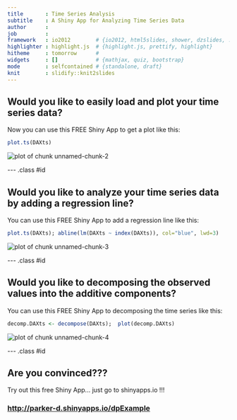 ```yaml
---
title       : Time Series Analysis
subtitle    : A Shiny App for Analyzing Time Series Data
author      : 
job         : 
framework   : io2012        # {io2012, html5slides, shower, dzslides, ...}
highlighter : highlight.js  # {highlight.js, prettify, highlight}
hitheme     : tomorrow      # 
widgets     : []            # {mathjax, quiz, bootstrap}
mode        : selfcontained # {standalone, draft}
knit        : slidify::knit2slides
---
```


## Would you like to easily load and plot your time series data?

Now you can use this FREE Shiny App to get a plot like this:




```r
plot.ts(DAXts)
```

<img src="assets/fig/unnamed-chunk-2.png" title="plot of chunk unnamed-chunk-2" alt="plot of chunk unnamed-chunk-2" style="display: block; margin: auto;" />

--- .class #id 

## Would you like to analyze your time series data by adding a regression line?

You can use this FREE Shiny App to add a regression line like this:


```r
plot.ts(DAXts); abline(lm(DAXts ~ index(DAXts)), col="blue", lwd=3)
```

<img src="assets/fig/unnamed-chunk-3.png" title="plot of chunk unnamed-chunk-3" alt="plot of chunk unnamed-chunk-3" style="display: block; margin: auto;" />

--- .class #id 

## Would you like to decomposing the observed values into the additive components?

You can use this FREE Shiny App to decomposing the time series like this:


```r
decomp.DAXts <- decompose(DAXts);  plot(decomp.DAXts)
```

<img src="assets/fig/unnamed-chunk-4.png" title="plot of chunk unnamed-chunk-4" alt="plot of chunk unnamed-chunk-4" style="display: block; margin: auto;" />

--- .class #id 

## Are you convinced???

Try out this free Shiny App... just go to shinyapps.io !!!


### http://parker-d.shinyapps.io/dpExample




